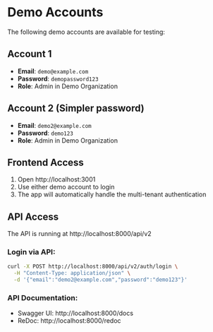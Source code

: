 # Demo Accounts

The following demo accounts are available for testing:

## Account 1
- **Email**: `demo@example.com`
- **Password**: `demopassword123`
- **Role**: Admin in Demo Organization

## Account 2 (Simpler password)
- **Email**: `demo2@example.com`
- **Password**: `demo123`
- **Role**: Admin in Demo Organization

## Frontend Access
1. Open http://localhost:3001
2. Use either demo account to login
3. The app will automatically handle the multi-tenant authentication

## API Access
The API is running at http://localhost:8000/api/v2

### Login via API:
```bash
curl -X POST http://localhost:8000/api/v2/auth/login \
  -H "Content-Type: application/json" \
  -d '{"email":"demo2@example.com","password":"demo123"}'
```

### API Documentation:
- Swagger UI: http://localhost:8000/docs
- ReDoc: http://localhost:8000/redoc